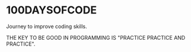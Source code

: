 # 100DAYSOFCODE
Journey to improve coding skills.


THE KEY TO BE GOOD IN PROGRAMMING IS "PRACTICE PRACTICE AND PRACTICE".

